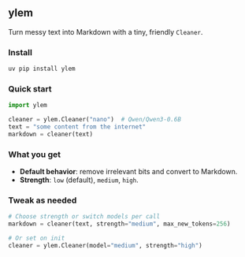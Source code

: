 ## ylem

Turn messy text into Markdown with a tiny, friendly `Cleaner`.

### Install
```bash
uv pip install ylem
```

### Quick start
```python
import ylem

cleaner = ylem.Cleaner("nano")  # Qwen/Qwen3-0.6B
text = "some content from the internet"
markdown = cleaner(text)
```

### What you get
- **Default behavior**: remove irrelevant bits and convert to Markdown.
- **Strength**: `low` (default), `medium`, `high`.

### Tweak as needed
```python
# Choose strength or switch models per call
markdown = cleaner(text, strength="medium", max_new_tokens=256)

# Or set on init
cleaner = ylem.Cleaner(model="medium", strength="high")
```
